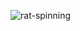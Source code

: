 ![rat-spinning](https://github.com/JakubDrzala/PhoneBook/assets/118109173/c28307af-97d2-462c-9aa2-1d532070562e)

